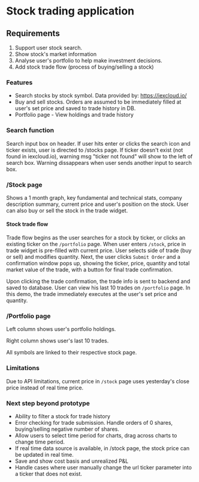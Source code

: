 # Stock trading application

## Requirements
1) Support user stock search. 
2) Show stock's market information
3) Analyse user's portfolio to help make investment decisions.
4) Add stock trade flow (process of buying/selling a stock)

### Features
- Search stocks by stock symbol. Data provided by: https://iexcloud.io/
- Buy and sell stocks. Orders are assumed to be immediately filled at user's set price and saved to trade history in DB.
- Portfolio page - View holdings and trade history

### Search function
Search input box on header. If user hits enter or clicks the search icon and ticker exists, user is directed to /stocks page. If ticker doesn't exist (not found in iexcloud.io), warning msg "ticker not found" will show to the left of search box. Warning dissappears when user sends another input to search box.

### /Stock page
Shows a 1 month graph, key fundamental and technical stats, company description summary, current price and user's position on the stock. User can also buy or sell the stock in the trade widget.

#### Stock trade flow
Trade flow begins as the user searches for a stock by ticker, or clicks an existing ticker on the ```/portfolio``` page. When user enters ```/stock```, price in trade widget is pre-filled with current price. User selects side of trade (buy or sell) and modifies quantity. Next, the user clicks ```Submit Order``` and a confirmation window pops up, showing the ticker, price, quantity and total market value of the trade, with a button for final trade confirmation.

Upon clicking the trade confirmation, the trade info is sent to backend and saved to database. User can view his last 10 trades on ```/portfolio``` page. In this demo, the trade immediately executes at the user's set price and quantity.

### /Portfolio page
Left column shows user's portfolio holdings. 

Right column shows user's last 10 trades.

All symbols are linked to their respective stock page.


### Limitations
Due to API limitations, current price in ```/stock``` page uses yesterday's close price instead of real time price.

### Next step beyond prototype
- Ability to filter a stock for trade history
- Error checking for trade submission. Handle orders of 0 shares, buying/selling negative number of shares.
- Allow users to select time period for charts, drag across charts to change time period.
- If real time data source is available, in /stock page, the stock price can be updated in real time.
- Save and show cost basis and unrealized P&L
- Handle cases where user manually change the url ticker parameter into a ticker that does not exist.
